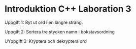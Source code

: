 Introduktion C++ Laboration 3
=============================

Uppgift 1: Byt ut ord i en längre sträng.

Uppgift 2: Sortera tre stycken namn i bokstavsordning

UYppgift 3: Kryptera och dekryptera ord
